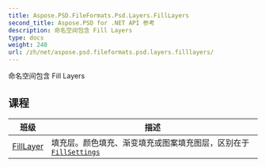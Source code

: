 ```yaml
---
title: Aspose.PSD.FileFormats.Psd.Layers.FillLayers
second_title: Aspose.PSD for .NET API 参考
description: 命名空间包含 Fill Layers
type: docs
weight: 240
url: /zh/net/aspose.psd.fileformats.psd.layers.filllayers/
---
```

命名空间包含 Fill Layers

## 课程

| 班级 | 描述 |
| --- | --- |
| [FillLayer](./filllayer/) | 填充层。颜色填充、渐变填充或图案填充图层，区别在于[`FillSettings`](../aspose.psd.fileformats.psd.layers.filllayers/filllayer/fillsettings/) |


